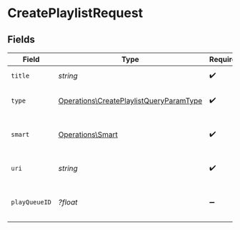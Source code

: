 # CreatePlaylistRequest


## Fields

| Field                                                                                              | Type                                                                                               | Required                                                                                           | Description                                                                                        |
| -------------------------------------------------------------------------------------------------- | -------------------------------------------------------------------------------------------------- | -------------------------------------------------------------------------------------------------- | -------------------------------------------------------------------------------------------------- |
| `title`                                                                                            | *string*                                                                                           | :heavy_check_mark:                                                                                 | name of the playlist                                                                               |
| `type`                                                                                             | [Operations\CreatePlaylistQueryParamType](../../Models/Operations/CreatePlaylistQueryParamType.md) | :heavy_check_mark:                                                                                 | type of playlist to create                                                                         |
| `smart`                                                                                            | [Operations\Smart](../../Models/Operations/Smart.md)                                               | :heavy_check_mark:                                                                                 | whether the playlist is smart or not                                                               |
| `uri`                                                                                              | *string*                                                                                           | :heavy_check_mark:                                                                                 | the content URI for the playlist                                                                   |
| `playQueueID`                                                                                      | *?float*                                                                                           | :heavy_minus_sign:                                                                                 | the play queue to copy to a playlist                                                               |